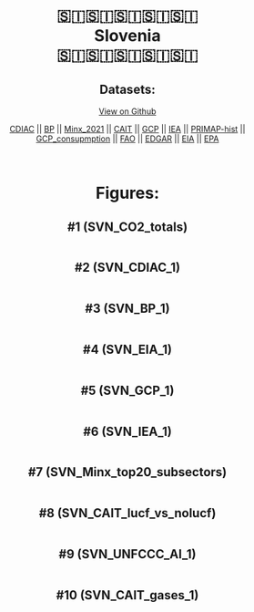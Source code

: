 
<center>
<h1 align="center">
🇸🇮🇸🇮🇸🇮🇸🇮🇸🇮
<br>
Slovenia
<br>
🇸🇮🇸🇮🇸🇮🇸🇮🇸🇮
</h1>
<h2>Datasets:</h2>
<p><a href="https://github.com/dquintani/GreenhouseData/tree/master/country_data/SVN_Slovenia/data">View on Github</a>
<br></p><p><a href="data/SVN_CDIAC.csv">CDIAC</a> || <a href="data/SVN_BP.csv">BP</a> || <a href="data/SVN_Minx_2021.csv">Minx_2021</a> || <a href="data/SVN_CAIT.csv">CAIT</a> || <a href="data/SVN_GCP.csv">GCP</a> || <a href="data/SVN_IEA.csv">IEA</a> || <a href="data/SVN_PRIMAP-hist.csv">PRIMAP-hist</a> || <a href="data/SVN_GCP_consupmption.csv">GCP_consupmption</a> || <a href="data/SVN_FAO.csv">FAO</a> || <a href="data/SVN_EDGAR.csv">EDGAR</a> || <a href="data/SVN_EIA.csv">EIA</a> || <a href="data/SVN_EPA.csv">EPA</a></p><p><br></p>
<h1>Figures:</h1><h2>#1 (SVN_CO2_totals)</h2>
<p><img alt="" src="figures/SVN_CO2_totals.png" /></p><h2>#2 (SVN_CDIAC_1)</h2>
<p><img alt="" src="figures/SVN_CDIAC_1.png" /></p><h2>#3 (SVN_BP_1)</h2>
<p><img alt="" src="figures/SVN_BP_1.png" /></p><h2>#4 (SVN_EIA_1)</h2>
<p><img alt="" src="figures/SVN_EIA_1.png" /></p><h2>#5 (SVN_GCP_1)</h2>
<p><img alt="" src="figures/SVN_GCP_1.png" /></p><h2>#6 (SVN_IEA_1)</h2>
<p><img alt="" src="figures/SVN_IEA_1.png" /></p><h2>#7 (SVN_Minx_top20_subsectors)</h2>
<p><img alt="" src="figures/SVN_Minx_top20_subsectors.png" /></p><h2>#8 (SVN_CAIT_lucf_vs_nolucf)</h2>
<p><img alt="" src="figures/SVN_CAIT_lucf_vs_nolucf.png" /></p><h2>#9 (SVN_UNFCCC_AI_1)</h2>
<p><img alt="" src="figures/SVN_UNFCCC_AI_1.png" /></p><h2>#10 (SVN_CAIT_gases_1)</h2>
<p><img alt="" src="figures/SVN_CAIT_gases_1.png" /></p>